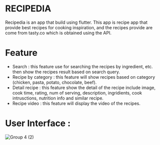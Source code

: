 # RECIPEDIA
Recipedia is an app that build using flutter. This app is recipe app that provide best recipes for cooking inspiration, and the recipes provide are come from tasty.co which is obtained using the API.

# Feature
- Search  : this feature use for searching the recipes by ingredient, etc. then show the recipes result based on search query.
- Recipe by category : this feature will show recipes based on category (chicken, pasta, potato, chocolate, beef).
- Detail recipe : this feature show the detail of the recipe include image, cook time, rating, num of serving, description, ingridients, cook intrusctions, nutrition info and similar recipe.
- Recipe video : this feature will display the video of the recipes.

# User Interface :
![Group 4 (2)](https://user-images.githubusercontent.com/71582007/183342812-a508fc34-fabc-4b10-afc1-544298fa0045.png)
